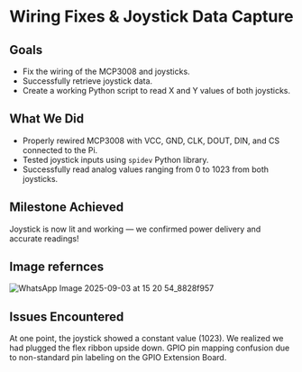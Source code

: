 # Wiring Fixes & Joystick Data Capture

## Goals
- Fix the wiring of the MCP3008 and joysticks.
- Successfully retrieve joystick data.
- Create a working Python script to read X and Y values of both joysticks.

## What We Did
- Properly rewired MCP3008 with VCC, GND, CLK, DOUT, DIN, and CS connected to the Pi.
- Tested joystick inputs using `spidev` Python library.
- Successfully read analog values ranging from 0 to 1023 from both joysticks.

## Milestone Achieved
Joystick is now lit and working — we confirmed power delivery and accurate readings!

## Image refernces
![WhatsApp Image 2025-09-03 at 15 20 54_8828f957](https://github.com/user-attachments/assets/0eaeebea-cc83-4a13-affa-49d483baa4b7)



## Issues Encountered
At one point, the joystick showed a constant value (1023). We realized we had plugged the flex ribbon upside down. GPIO pin mapping confusion due to non-standard pin labeling on the GPIO Extension Board.


